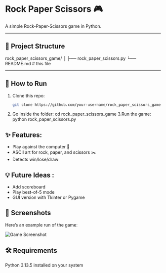 # Rock Paper Scissors 🎮

A simple Rock-Paper-Scissors game in Python.

---

## 📂 Project Structure
rock_paper_scissors_game/
        │
        ├── rock_paper_scissors.py
        └── README.md  # this file


---

## 🚀 How to Run
1. Clone this repo:
   ```bash
   git clone https://github.com/your-username/rock_paper_scissors_game.git
2. Go inside the folder:
   cd rock_paper_scissors_game
3.Run the game:
  python rock_paper_scissors.py

## ✨ Features: 
- Play against the computer 🤖
- ASCII art for rock, paper, and scissors ✂️
- Detects win/lose/draw

## 💡 Future Ideas :
- Add scoreboard
- Play best-of-5 mode
- GUI version with Tkinter or Pygame

## 📸 Screenshots
Here’s an example run of the game:

![Game Screenshot](images/screenshot.png)



## 🛠️ Requirements

Python 3.13.5 installed on your system
